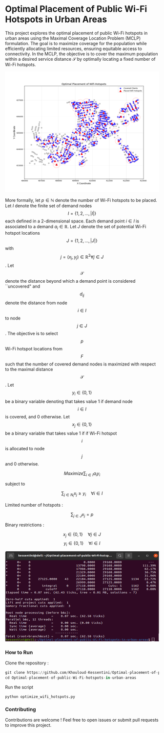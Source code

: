 # Optimal Placement of Public Wi-Fi Hotspots in Urban Areas

This project explores the optimal placement of public Wi-Fi hotspots in urban areas using the Maximal Coverage Location Problem (MCLP) formulation. The goal is to maximize coverage for the population while efficiently allocating limited resources, ensuring equitable access to connectivity. In the MCLP, the objective is to cover the maximum population within a desired service distance $\mathcal{S}$ by optimally locating a fixed number of Wi-Fi hotspots.

  <p align="center">
    <img src="img/optimal_placement_wifi_hotspots.png" alt="Project Logo" width="544" height="394"/>
  </p>

More formally, let $p\in\mathbb{N}$ denote the number of Wi-Fi hotspots to be placed. Let $I$ denote the finite set of demand nodes $$I = \{ 1, 2, \ldots, {|I|} \}$$ each defined in a 2-dimensional space. Each demand point $i \in I$ is associated to a demand $a_i \in \mathbb{R}$. Let $J$ denote the set of potential Wi-Fi hotspot locations $$J = \{ 1, 2, \ldots, {|J|} \}$$ with $$j = (x_j, y_j) \in \mathbb{R}^{2} \forall j \in J$$. Let $$\mathcal{S}$$ denote the distance beyond which a demand point is considered ``uncovered" and  $$d_{ij}$$ denote the distance from node $${i} \in I$$ to node $$j \in J$$. The objective is to select $$p$$ Wi-Fi hotspot locations from $$F$$ such that the number of covered demand nodes is maximized with respect to the maximal distance $$\mathcal{S}$$. Let $$y_i \in \{0, 1\}$$ be a binary variable denoting that takes value 1 if demand node $$i \in I$$ is covered, and 0 otherwise. Let $$x_{j} \in \{0, 1\}$$ be a binary variable that takes value 1 if if Wi-Fi hotspot $$i$$ is allocated to node $$j$$ and 0 otherwise.

$$
Maximize \sum_{i \in I} a_i y_i
$$

subject to  

$$\sum_{j \in N_i} x_j \geq y_i \quad \forall i \in I$$

Limited number of hotspots : 

$$\sum_{j \in J} x_{j} = p$$

Binary restrictions :

$$x_j \in \{0, 1\} \quad \forall j \in J$$
$$y_i \in \{0, 1\} \quad \forall i \in I$$

  <p align="center">
    <img src="img/terminal_output.png" alt="Project Logo" width="544" height="294"/>
  </p>

### How to Run

Clone the repository :

```python
git clone https://github.com/Khouloud-Kessentini/Optimal-placement-of-public-Wi-Fi-hotspots-in-urban-areas.git
cd Optimal-placement-of-public-Wi-Fi-hotspots-in-urban-areas 
```

Run the script
```python
python optimize_wifi_hotspots.py
```

### Contributing

Contributions are welcome ! Feel free to open issues or submit pull requests to improve this project.
